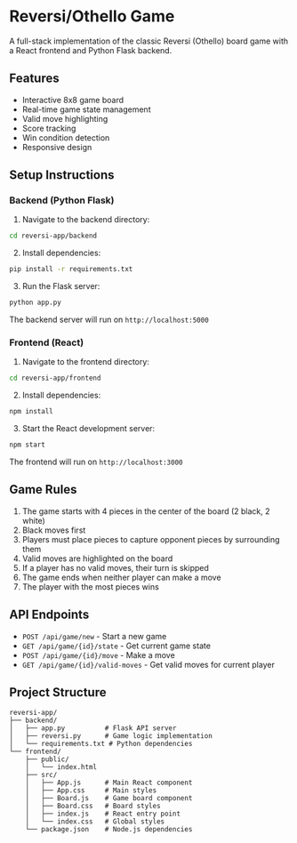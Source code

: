 # Reversi/Othello Game

A full-stack implementation of the classic Reversi (Othello) board game with a React frontend and Python Flask backend.

## Features

- Interactive 8x8 game board
- Real-time game state management
- Valid move highlighting
- Score tracking
- Win condition detection
- Responsive design

## Setup Instructions

### Backend (Python Flask)

1. Navigate to the backend directory:
```bash
cd reversi-app/backend
```

2. Install dependencies:
```bash
pip install -r requirements.txt
```

3. Run the Flask server:
```bash
python app.py
```

The backend server will run on `http://localhost:5000`

### Frontend (React)

1. Navigate to the frontend directory:
```bash
cd reversi-app/frontend
```

2. Install dependencies:
```bash
npm install
```

3. Start the React development server:
```bash
npm start
```

The frontend will run on `http://localhost:3000`

## Game Rules

1. The game starts with 4 pieces in the center of the board (2 black, 2 white)
2. Black moves first
3. Players must place pieces to capture opponent pieces by surrounding them
4. Valid moves are highlighted on the board
5. If a player has no valid moves, their turn is skipped
6. The game ends when neither player can make a move
7. The player with the most pieces wins

## API Endpoints

- `POST /api/game/new` - Start a new game
- `GET /api/game/{id}/state` - Get current game state
- `POST /api/game/{id}/move` - Make a move
- `GET /api/game/{id}/valid-moves` - Get valid moves for current player

## Project Structure

```
reversi-app/
├── backend/
│   ├── app.py          # Flask API server
│   ├── reversi.py      # Game logic implementation
│   └── requirements.txt # Python dependencies
└── frontend/
    ├── public/
    │   └── index.html
    ├── src/
    │   ├── App.js      # Main React component
    │   ├── App.css     # Main styles
    │   ├── Board.js    # Game board component
    │   ├── Board.css   # Board styles
    │   ├── index.js    # React entry point
    │   └── index.css   # Global styles
    └── package.json    # Node.js dependencies
```